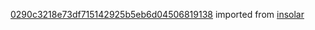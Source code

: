 [0290c3218e73df715142925b5eb6d04506819138](https://github.com/insolar/insolar/commit/0290c3218e73df715142925b5eb6d04506819138) imported from [insolar](https://github.com/insolar/insolar)
